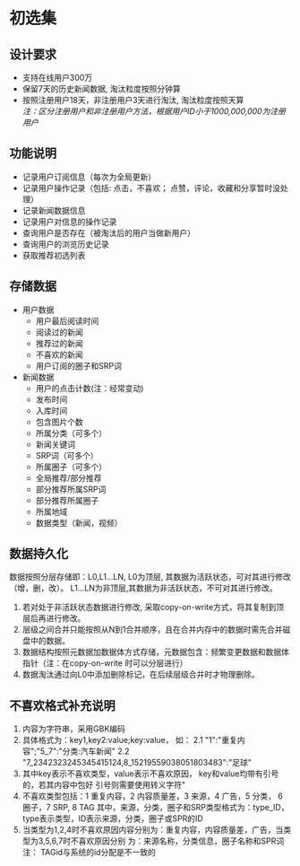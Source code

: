 # 初选集

## 设计要求
+ 支持在线用户300万
+ 保留7天的历史新闻数据, 淘汰粒度按照分钟算
+ 按照注册用户18天，非注册用户3天进行淘汰, 淘汰粒度按照天算   
  _注：区分注册用户和非注册用户方法，根据用户ID小于1000,000,000为注册用户_

## 功能说明
+ 记录用户订阅信息（每次为全局更新）
+ 记录用户操作记录（包括: 点击，不喜欢； 点赞，评论，收藏和分享暂时没处理）
+ 记录新闻数据信息
+ 记录用户对信息的操作记录
+ 查询用户是否存在（被淘汰后的用户当做新用户）
+ 查询用户的浏览历史记录
+ 获取推荐初选列表

## 存储数据
+ 用户数据
  - 用户最后阅读时间
  - 阅读过的新闻
  - 推荐过的新闻
  - 不喜欢的新闻
  - 用户订阅的圈子和SRP词
+ 新闻数据
  - 用户的点击计数(注：经常变动)
  - 发布时间
  - 入库时间
  - 包含图片个数
  - 所属分类（可多个）
  - 新闻关键词
  - SRP词（可多个）
  - 所属圈子（可多个）
  - 全局推荐/部分推荐
  - 部分推荐所属SRP词
  - 部分推荐所属圈子
  - 所属地域
  - 数据类型（新闻，视频）

## 数据持久化
数据按照分层存储即：L0,L1...LN, L0为顶层, 其数据为活跃状态，可对其进行修改（增，删，改）。
L1...LN为非顶层,其数据为非活跃状态，不可对其进行修改。
1. 若对处于非活跃状态数据进行修改, 采取copy-on-write方式，将其复制到顶层后再进行修改。
2. 层级之间合并只能按照从N到1合并顺序，且在合并内存中的数据时需先合并磁盘中的数据。
3. 数据结构按照元数据加数据体方式存储，元数据包含：频繁变更数据和数据体指针（注：在copy-on-write
时可以分层进行）
4. 数据淘汰通过向L0中添加删除标记，在后续层级合并时才物理删除。

## 不喜欢格式补充说明
1. 内容为字符串，采用GBK编码
2. 具体格式为：key1,key2:value;key:value， 如：
	2.1 "1":"重复内容";"5_7":"分类:汽车新闻"
	2.2 "7_2342323245345415124,8_15219559038051803483":"足球"
3. 其中key表示不喜欢类型，value表示不喜欢原因， key和value均带有引号的，若其内容中包好
    引号则需要使用转义字符&quot;
4. 不喜欢类型包括：1 重复内容，2 内容质量差，3 来源，4 广告，5 分类， 6 圈子，7 SRP, 8 TAG
    其中，来源，分类，圈子和SRP类型格式为：type_ID，type表示类型，ID表示来源，分类，圈子或SPR的ID
5. 当类型为1,2,4时不喜欢原因内容分别为：重复内容，内容质量差，广告，当类型为3,5,6,7时不喜欢原因分别
        为：来源名称，分类信息，圈子名称和SPR词
注： TAGid与系统的id分配是不一致的

